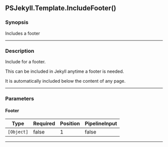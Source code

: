 PSJekyll.Template.IncludeFooter()
---------------------------------

### Synopsis
Includes a footer

---

### Description

Include for a footer.

This can be included in Jekyll anytime a footer is needed.

It is automatically included below the content of any page.

---

### Parameters
#### **Footer**

|Type      |Required|Position|PipelineInput|
|----------|--------|--------|-------------|
|`[Object]`|false   |1       |false        |

---
